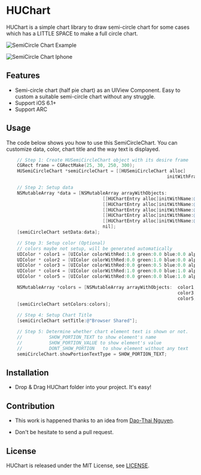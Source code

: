 # HUChart
HUChart is a simple chart library to draw semi-circle chart for some cases which has a LITTLE SPACE to make a full circle chart.

![SemiCircle Chart Example](https://dl.dropboxusercontent.com/s/u5siul88u80lev8/semiCircleChart_example.png)

![SemiCircle Chart Iphone](https://dl.dropboxusercontent.com/s/885h1mzpqh05k1z/semiCircleChartIphoneV6.jpg)

## Features
- Semi-circle chart (half pie chart) as an UIView Component. Easy to custom a suitable semi-circle chart without any struggle.
- Support iOS 6.1+
- Support ARC

## Usage
The code below shows you how to use this SemiCircleChart. You can customize data, color, chart title and the way text is displayed. 

```objective-c
    // Step 1: Create HUSemiCircleChart object with its desire frame
    CGRect frame = CGRectMake(25, 30, 250, 300);
    HUSemiCircleChart *semiCircleChart = [[HUSemiCircleChart alloc]
                                                            initWithFrame:frame];

    // Step 2: Setup data
    NSMutableArray *data = [NSMutableArray arrayWithObjects:
                                    [[HUChartEntry alloc]initWithName:@"Chrome" value:@54.1],
                                    [[HUChartEntry alloc]initWithName:@"Firefox" value:@27.2],
                                    [[HUChartEntry alloc]initWithName:@"IE" value:@11.7],
                                    [[HUChartEntry alloc]initWithName:@"Safari" value:@3.8],
                                    [[HUChartEntry alloc]initWithName:@"Others" value:@3.2],
                                    nil];
    [semiCircleChart setData:data];

    // Step 3: Setup color (Optional)
    // colors maybe not setup, will be generated automatically
    UIColor * color1 = [UIColor colorWithRed:1.0 green:0.0 blue:0.0 alpha:1.0];
    UIColor * color2 = [UIColor colorWithRed:0.0 green:1.0 blue:0.0 alpha:1.0];
    UIColor * color3 = [UIColor colorWithRed:0.0 green:0.5 blue:0.0 alpha:1.0];
    UIColor * color4 = [UIColor colorWithRed:1.0 green:0.0 blue:1.0 alpha:1.0];
    UIColor * color5 = [UIColor colorWithRed:0.0 green:0.0 blue:1.0 alpha:1.0];

    NSMutableArray *colors = [NSMutableArray arrayWithObjects:  color1, color2,
                                                                color3, color4,
                                                                color5, nil];
    [semiCircleChart setColors:colors];
    
    // Step 4: Setup Chart Title
    [semiCircleChart setTitle:@"Browser Shared"];

    // Step 5: Determine whether chart element text is shown or not.
    //          SHOW_PORTION_TEXT to show element's name
    //			SHOW_PORTION_VALUE to show element's value
    //			DONT_SHOW_PORTION	to show element without any text
    semiCircleChart.showPortionTextType = SHOW_PORTION_TEXT;
```

## Installation
<!---
Two ways:
- Use CocoaPods

```ruby
pod 'HUChart'
```
-->

- Drop \& Drag HUChart folder into your project. It's easy!

## Contribution
- This work is happened thanks to an idea from [Dao-Thai Nguyen](https://www.facebook.com/profile.php?id=1566842679).

- Don't be hesitate to send a pull request. 

## License
HUChart is released under the MIT License, see [LICENSE](https://github.com/hugo53/HUChart/blob/master/LICENSE).
